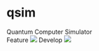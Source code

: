 # qsim
Quantum Computer Simulator  
Feature <a href='https://ci.ragnaruk.de/job/QSim/QSim-Feature-Push'><img src='https://ci.ragnaruk.de/buildStatus/icon?job=QSim/QSim-Feature-Push'></a>
Develop <a href='https://ci.ragnaruk.de/job/QSim/QSim-PullRequest'><img src='https://ci.ragnaruk.de/buildStatus/icon?job=QSim/QSim-PullRequest'>
